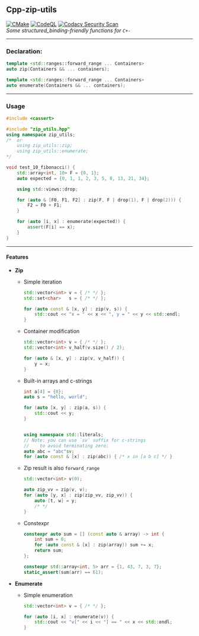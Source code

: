 ## Cpp-zip-utils ##
[![CMake](https://github.com/ZhekehZ/Cpp-zip-utils/actions/workflows/cmake.yml/badge.svg?branch=dev)](https://github.com/ZhekehZ/Cpp-zip-utils/actions/workflows/cmake.yml) [![CodeQL](https://github.com/ZhekehZ/Cpp-zip-utils/actions/workflows/codeql-analysis.yml/badge.svg?branch=dev)](https://github.com/ZhekehZ/Cpp-zip-utils/actions/workflows/codeql-analysis.yml) [![Codacy Security Scan](https://github.com/ZhekehZ/Cpp-zip-utils/actions/workflows/codacy-analysis.yml/badge.svg?branch=dev)](https://github.com/ZhekehZ/Cpp-zip-utils/actions/workflows/codacy-analysis.yml)  
_Some structured_binding-friendly functions for `C+-`_

---
### Declaration: ###
```c++
template <std::ranges::forward_range ... Containers>
auto zip(Containers && ... containers);
```

```c++
template <std::ranges::forward_range ... Containers>
auto enumerate(Containers && ... containers);
```
---
### Usage ###
```c++
#include <cassert>

#include "zip_utils.hpp"
using namespace zip_utils;
/*  or
    using zip_utils::zip;
    using zip_utils::enumerate;
*/

void test_10_fibonacci() {    
    std::array<int, 10> F = {0, 1};
    auto expected = {0, 1, 1, 2, 3, 5, 8, 13, 21, 34};

    using std::views::drop;

    for (auto & [F0, F1, F2] : zip(F, F | drop(1), F | drop(2))) {
        F2 = F0 + F1;
    }

    for (auto [i, x] : enumerate(expected)) {
        assert(F[i] == x);
    }
}
```
---
#### Features ####
*   **Zip**
    * Simple iteration
      ```c++
      std::vector<int> v = { /* */ };
      std::set<char>   s = { /* */ };
      
      for (auto const & [x, y] : zip(v, s)) { 
          std::cout << "x = " << x << ", y = " << y << std::endl; 
      }
      ```
    * Container modification
      ```c++
      std::vector<int> v = { /* */ };
      std::vector<int> v_half(v.size() / 2); 
      
      for (auto & [x, y] : zip(v, v_half)) {
          y = x;
      }
      ```
    * Built-in arrays and c-strings
      ```c++
      int a[4] = {0};
      auto s = "hello, world";
      
      for (auto [x, y] : zip(a, s)) {
          std::cout << y;  
      }
      
      
      using namespace std::literals;
      // Note: you can use `sv` suffix for c-strings 
      //    to avoid terminating zero:
      auto abc = "abc"sv; 
      for (auto const & [x] : zip(abc)) { /* x in [a b c] */ }
      ```
    * Zip result is also `forward_range`
      ```c++
      std::vector<int> v(0);
      
      auto zip_vv = zip(v, v);
      for (auto [y, x] : zip(zip_vv, zip_vv)) {
          auto [t, w] = y;     
          /* */
      }
      ```
    * Constexpr
      ```c++
      constexpr auto sum = [] (const auto & array) -> int {
          int sum = 0;
          for (auto const & [x] : zip(array)) sum += x;  
          return sum;
      };
      
      constexpr std::array<int, 5> arr = {1, 43, 7, 3, 7};
      static_assert(sum(arr) == 61);
      ```

*   **Enumerate**
    * Simple enumeration
      ```c++
      std::vector<int> v = { /* */ };
      
      for (auto [i, x] : enumerate(v)) {
          std::cout << "v[" << i << "] == " << x << std::endl;
      }
      ```
